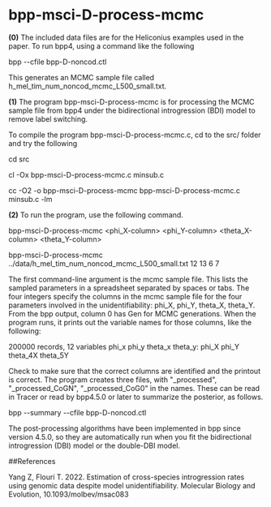 # bpp-msci-D-process-mcmc

**(0)** 
The included data files are for the Heliconius examples used in the paper.  To run bpp4, using a command 
like the following

bpp --cfile bpp-D-noncod.ctl

This generates an MCMC sample file called h_mel_tim_num_noncod_mcmc_L500_small.txt.

**(1)** 
The program bpp-msci-D-process-mcmc is for processing the MCMC
sample file from bpp4 under the bidirectional introgression (BDI)
model to remove label switching.

To compile the program bpp-msci-D-process-mcmc.c, cd to the src/
folder and try the following

cd src

cl -Ox bpp-msci-D-process-mcmc.c minsub.c

cc -O2 -o bpp-msci-D-process-mcmc bpp-msci-D-process-mcmc.c minsub.c -lm

**(2)** 
To run the program, use the following command.  

 bpp-msci-D-process-mcmc <mcmc-sample-filename> <phi_X-column> <phi_Y-column> <theta_X-column> <theta_Y-column>

 bpp-msci-D-process-mcmc ../data/h_mel_tim_num_noncod_mcmc_L500_small.txt  12 13 6 7

The first command-line argument is the mcmc sample file.  This lists
the sampled parameters in a spreadsheet separated by spaces or tabs.
The four integers specify the columns in the mcmc sample file for the
four parameters involved in the unidentifiability: phi_X, phi_Y,
theta_X, theta_Y.  From the bpp output, column 0 has Gen for MCMC
generations.  When the program runs, it prints out the variable names
for those columns, like the following:

200000 records, 12 variables
phi_x phi_y theta_x theta_y:
phi_X phi_Y theta_4X theta_5Y

Check to make sure that the correct columns are identified and the
printout is correct.  The program creates three files, with
"_processed", "_processed_CoGN", "_processed_CoG0" in the names.
These can be read in Tracer or read by bpp4.5.0 or later to summarize the
posterior, as follows.

bpp --summary --cfile bpp-D-noncod.ctl

The post-processing algorithms have been implemented in bpp since version 4.5.0, so they are automatically run when you 
fit the bidirectional introgression (DBI) model or the double-DBI model.

##References

Yang Z, Flouri T. 2022. Estimation of cross-species introgression
rates using genomic data despite model unidentifiability. Molecular Biology
and Evolution, 10.1093/molbev/msac083
